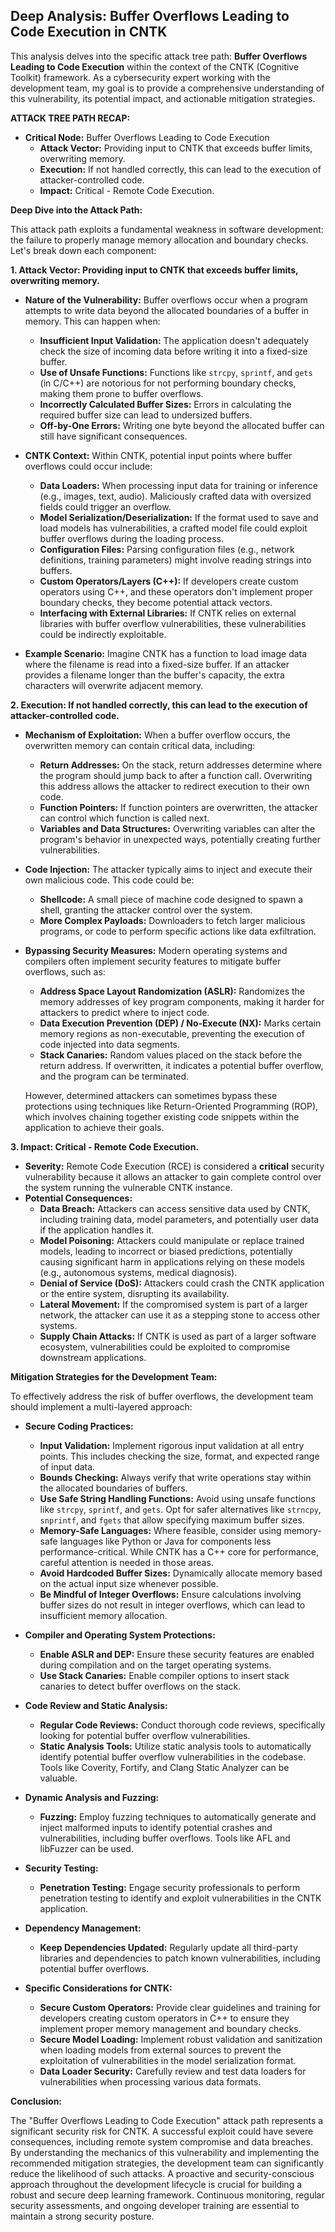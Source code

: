 ## Deep Analysis: Buffer Overflows Leading to Code Execution in CNTK

This analysis delves into the specific attack tree path: **Buffer Overflows Leading to Code Execution** within the context of the CNTK (Cognitive Toolkit) framework. As a cybersecurity expert working with the development team, my goal is to provide a comprehensive understanding of this vulnerability, its potential impact, and actionable mitigation strategies.

**ATTACK TREE PATH RECAP:**

* **Critical Node:** Buffer Overflows Leading to Code Execution
    * **Attack Vector:** Providing input to CNTK that exceeds buffer limits, overwriting memory.
    * **Execution:** If not handled correctly, this can lead to the execution of attacker-controlled code.
    * **Impact:** Critical - Remote Code Execution.

**Deep Dive into the Attack Path:**

This attack path exploits a fundamental weakness in software development: the failure to properly manage memory allocation and boundary checks. Let's break down each component:

**1. Attack Vector: Providing input to CNTK that exceeds buffer limits, overwriting memory.**

* **Nature of the Vulnerability:** Buffer overflows occur when a program attempts to write data beyond the allocated boundaries of a buffer in memory. This can happen when:
    * **Insufficient Input Validation:** The application doesn't adequately check the size of incoming data before writing it into a fixed-size buffer.
    * **Use of Unsafe Functions:**  Functions like `strcpy`, `sprintf`, and `gets` (in C/C++) are notorious for not performing boundary checks, making them prone to buffer overflows.
    * **Incorrectly Calculated Buffer Sizes:**  Errors in calculating the required buffer size can lead to undersized buffers.
    * **Off-by-One Errors:**  Writing one byte beyond the allocated buffer can still have significant consequences.

* **CNTK Context:**  Within CNTK, potential input points where buffer overflows could occur include:
    * **Data Loaders:** When processing input data for training or inference (e.g., images, text, audio). Maliciously crafted data with oversized fields could trigger an overflow.
    * **Model Serialization/Deserialization:**  If the format used to save and load models has vulnerabilities, a crafted model file could exploit buffer overflows during the loading process.
    * **Configuration Files:**  Parsing configuration files (e.g., network definitions, training parameters) might involve reading strings into buffers.
    * **Custom Operators/Layers (C++):**  If developers create custom operators using C++, and these operators don't implement proper boundary checks, they become potential attack vectors.
    * **Interfacing with External Libraries:** If CNTK relies on external libraries with buffer overflow vulnerabilities, these vulnerabilities could be indirectly exploitable.

* **Example Scenario:** Imagine CNTK has a function to load image data where the filename is read into a fixed-size buffer. If an attacker provides a filename longer than the buffer's capacity, the extra characters will overwrite adjacent memory.

**2. Execution: If not handled correctly, this can lead to the execution of attacker-controlled code.**

* **Mechanism of Exploitation:**  When a buffer overflow occurs, the overwritten memory can contain critical data, including:
    * **Return Addresses:**  On the stack, return addresses determine where the program should jump back to after a function call. Overwriting this address allows the attacker to redirect execution to their own code.
    * **Function Pointers:**  If function pointers are overwritten, the attacker can control which function is called next.
    * **Variables and Data Structures:** Overwriting variables can alter the program's behavior in unexpected ways, potentially creating further vulnerabilities.

* **Code Injection:**  The attacker typically aims to inject and execute their own malicious code. This code could be:
    * **Shellcode:**  A small piece of machine code designed to spawn a shell, granting the attacker control over the system.
    * **More Complex Payloads:**  Downloaders to fetch larger malicious programs, or code to perform specific actions like data exfiltration.

* **Bypassing Security Measures:** Modern operating systems and compilers often implement security features to mitigate buffer overflows, such as:
    * **Address Space Layout Randomization (ASLR):** Randomizes the memory addresses of key program components, making it harder for attackers to predict where to inject code.
    * **Data Execution Prevention (DEP) / No-Execute (NX):** Marks certain memory regions as non-executable, preventing the execution of code injected into data segments.
    * **Stack Canaries:**  Random values placed on the stack before the return address. If overwritten, it indicates a potential buffer overflow, and the program can be terminated.

    However, determined attackers can sometimes bypass these protections using techniques like Return-Oriented Programming (ROP), which involves chaining together existing code snippets within the application to achieve their goals.

**3. Impact: Critical - Remote Code Execution.**

* **Severity:** Remote Code Execution (RCE) is considered a **critical** security vulnerability because it allows an attacker to gain complete control over the system running the vulnerable CNTK instance.
* **Potential Consequences:**
    * **Data Breach:**  Attackers can access sensitive data used by CNTK, including training data, model parameters, and potentially user data if the application handles it.
    * **Model Poisoning:**  Attackers could manipulate or replace trained models, leading to incorrect or biased predictions, potentially causing significant harm in applications relying on these models (e.g., autonomous systems, medical diagnosis).
    * **Denial of Service (DoS):**  Attackers could crash the CNTK application or the entire system, disrupting its availability.
    * **Lateral Movement:**  If the compromised system is part of a larger network, the attacker can use it as a stepping stone to access other systems.
    * **Supply Chain Attacks:**  If CNTK is used as part of a larger software ecosystem, vulnerabilities could be exploited to compromise downstream applications.

**Mitigation Strategies for the Development Team:**

To effectively address the risk of buffer overflows, the development team should implement a multi-layered approach:

* **Secure Coding Practices:**
    * **Input Validation:** Implement rigorous input validation at all entry points. This includes checking the size, format, and expected range of input data.
    * **Bounds Checking:**  Always verify that write operations stay within the allocated boundaries of buffers.
    * **Use Safe String Handling Functions:** Avoid using unsafe functions like `strcpy`, `sprintf`, and `gets`. Opt for safer alternatives like `strncpy`, `snprintf`, and `fgets` that allow specifying maximum buffer sizes.
    * **Memory-Safe Languages:** Where feasible, consider using memory-safe languages like Python or Java for components less performance-critical. While CNTK has a C++ core for performance, careful attention is needed in those areas.
    * **Avoid Hardcoded Buffer Sizes:**  Dynamically allocate memory based on the actual input size whenever possible.
    * **Be Mindful of Integer Overflows:**  Ensure calculations involving buffer sizes do not result in integer overflows, which can lead to insufficient memory allocation.

* **Compiler and Operating System Protections:**
    * **Enable ASLR and DEP:** Ensure these security features are enabled during compilation and on the target operating systems.
    * **Use Stack Canaries:**  Enable compiler options to insert stack canaries to detect buffer overflows on the stack.

* **Code Review and Static Analysis:**
    * **Regular Code Reviews:** Conduct thorough code reviews, specifically looking for potential buffer overflow vulnerabilities.
    * **Static Analysis Tools:** Utilize static analysis tools to automatically identify potential buffer overflow vulnerabilities in the codebase. Tools like Coverity, Fortify, and Clang Static Analyzer can be valuable.

* **Dynamic Analysis and Fuzzing:**
    * **Fuzzing:** Employ fuzzing techniques to automatically generate and inject malformed inputs to identify potential crashes and vulnerabilities, including buffer overflows. Tools like AFL and libFuzzer can be used.

* **Security Testing:**
    * **Penetration Testing:** Engage security professionals to perform penetration testing to identify and exploit vulnerabilities in the CNTK application.

* **Dependency Management:**
    * **Keep Dependencies Updated:** Regularly update all third-party libraries and dependencies to patch known vulnerabilities, including potential buffer overflows.

* **Specific Considerations for CNTK:**
    * **Secure Custom Operators:**  Provide clear guidelines and training for developers creating custom operators in C++ to ensure they implement proper memory management and boundary checks.
    * **Secure Model Loading:**  Implement robust validation and sanitization when loading models from external sources to prevent the exploitation of vulnerabilities in the model serialization format.
    * **Data Loader Security:**  Carefully review and test data loaders for vulnerabilities when processing various data formats.

**Conclusion:**

The "Buffer Overflows Leading to Code Execution" attack path represents a significant security risk for CNTK. A successful exploit could have severe consequences, including remote system compromise and data breaches. By understanding the mechanics of this vulnerability and implementing the recommended mitigation strategies, the development team can significantly reduce the likelihood of such attacks. A proactive and security-conscious approach throughout the development lifecycle is crucial for building a robust and secure deep learning framework. Continuous monitoring, regular security assessments, and ongoing developer training are essential to maintain a strong security posture.
